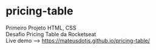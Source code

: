 # pricing-table
Primeiro Projeto HTML, CSS\
Desafio Pricing Table da Rocketseat\
Live demo --> https://mateusdotjs.github.io/pricing-table/